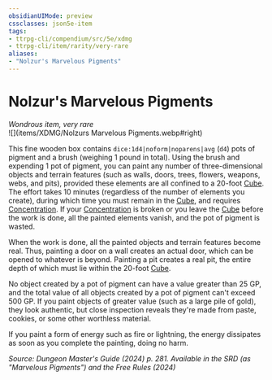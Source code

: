 ```yaml
---
obsidianUIMode: preview
cssclasses: json5e-item
tags:
- ttrpg-cli/compendium/src/5e/xdmg
- ttrpg-cli/item/rarity/very-rare
aliases: 
- "Nolzur's Marvelous Pigments"
---
```

# Nolzur's Marvelous Pigments
*Wondrous item, very rare*  
![](items/XDMG/Nolzurs Marvelous Pigments.webp#right)


This fine wooden box contains `dice:1d4|noform|noparens|avg` (`d4`) pots of pigment and a brush (weighing 1 pound in total). Using the brush and expending 1 pot of pigment, you can paint any number of three-dimensional objects and terrain features (such as walls, doors, trees, flowers, weapons, webs, and pits), provided these elements are all confined to a 20-foot [Cube](/3-Mechanics/CLI/variant-rules/cube-area-of-effect-xphb.md). The effort takes 10 minutes (regardless of the number of elements you create), during which time you must remain in the [Cube](/3-Mechanics/CLI/variant-rules/cube-area-of-effect-xphb.md), and requires [Concentration](/3-Mechanics/CLI/conditions.md#Concentration). If your [Concentration](/3-Mechanics/CLI/conditions.md#Concentration) is broken or you leave the [Cube](/3-Mechanics/CLI/variant-rules/cube-area-of-effect-xphb.md) before the work is done, all the painted elements vanish, and the pot of pigment is wasted.

When the work is done, all the painted objects and terrain features become real. Thus, painting a door on a wall creates an actual door, which can be opened to whatever is beyond. Painting a pit creates a real pit, the entire depth of which must lie within the 20-foot [Cube](/3-Mechanics/CLI/variant-rules/cube-area-of-effect-xphb.md).

No object created by a pot of pigment can have a value greater than 25 GP, and the total value of all objects created by a pot of pigment can't exceed 500 GP. If you paint objects of greater value (such as a large pile of gold), they look authentic, but close inspection reveals they're made from paste, cookies, or some other worthless material.

If you paint a form of energy such as fire or lightning, the energy dissipates as soon as you complete the painting, doing no harm.

*Source: Dungeon Master's Guide (2024) p. 281. Available in the <span title='Systems Reference Document (5.2)'>SRD</span> (as "Marvelous Pigments") and the Free Rules (2024)*